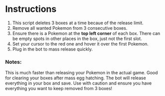 # Instructions

1. This script deletes 3 boxes at a time becaue of the release limit.
2. Remove all wanted Pokemon from 3 consecutive boxes.
3. Ensure there is a Pokemon at the **top left corner** of each box. There can be empty spots in other places in the box, just not the first slot.
4. Set your cursor to the red one and hover it over the first Pokemon.
5. Plug in the bot to mass release quickly.

### Notes:
This is much faster than releasing your Pokemon in the actual game. Good for clearing your boxes after mass egg hatching.
The bot will release everything in your box and save. Use with caution and ensure you have everything you want to keep removed from 3 boxes!
